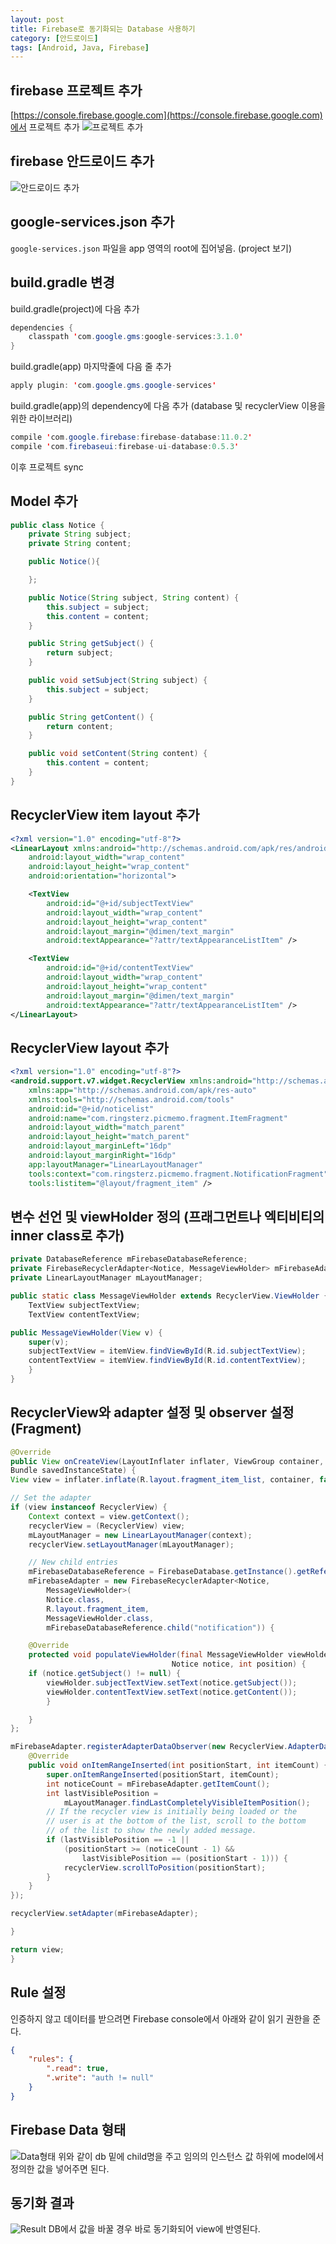 ```yaml
---
layout: post
title: Firebase로 동기화되는 Database 사용하기
category: [안드로이드]
tags: [Android, Java, Firebase]
---
```


## firebase 프로젝트 추가
[https://console.firebase.google.com](https://console.firebase.google.com)에서 프로젝트 추가
![프로젝트 추가](/post_assets/2017-07-23/add_done.png)

## firebase 안드로이드 추가
![안드로이드 추가](/post_assets/2017-07-23/firebase_add.png)

## google-services.json 추가
`google-services.json` 파일을 app 영역의 root에 집어넣음. (project 보기)

## build.gradle 변경

build.gradle(project)에 다음 추가
``` java
dependencies {
    classpath 'com.google.gms:google-services:3.1.0'
}
```

build.gradle(app) 마지막줄에 다음 줄 추가
``` java
apply plugin: 'com.google.gms.google-services'
```

build.gradle(app)의 dependency에 다음 추가 (database 및 recyclerView 이용을 위한 라이브러리)
``` java
compile 'com.google.firebase:firebase-database:11.0.2'
compile 'com.firebaseui:firebase-ui-database:0.5.3'
```

이후 프로젝트 sync

## Model 추가
``` java
public class Notice {
    private String subject;
    private String content;

    public Notice(){

    };

    public Notice(String subject, String content) {
        this.subject = subject;
        this.content = content;
    }

    public String getSubject() {
        return subject;
    }

    public void setSubject(String subject) {
        this.subject = subject;
    }

    public String getContent() {
        return content;
    }

    public void setContent(String content) {
        this.content = content;
    }
}
```

## RecyclerView item layout 추가
``` xml
<?xml version="1.0" encoding="utf-8"?>
<LinearLayout xmlns:android="http://schemas.android.com/apk/res/android"
    android:layout_width="wrap_content"
    android:layout_height="wrap_content"
    android:orientation="horizontal">

    <TextView
        android:id="@+id/subjectTextView"
        android:layout_width="wrap_content"
        android:layout_height="wrap_content"
        android:layout_margin="@dimen/text_margin"
        android:textAppearance="?attr/textAppearanceListItem" />

    <TextView
        android:id="@+id/contentTextView"
        android:layout_width="wrap_content"
        android:layout_height="wrap_content"
        android:layout_margin="@dimen/text_margin"
        android:textAppearance="?attr/textAppearanceListItem" />
</LinearLayout>

```

## RecyclerView layout 추가
``` xml
<?xml version="1.0" encoding="utf-8"?>
<android.support.v7.widget.RecyclerView xmlns:android="http://schemas.android.com/apk/res/android"
    xmlns:app="http://schemas.android.com/apk/res-auto"
    xmlns:tools="http://schemas.android.com/tools"
    android:id="@+id/noticelist"
    android:name="com.ringsterz.picmemo.fragment.ItemFragment"
    android:layout_width="match_parent"
    android:layout_height="match_parent"
    android:layout_marginLeft="16dp"
    android:layout_marginRight="16dp"
    app:layoutManager="LinearLayoutManager"
    tools:context="com.ringsterz.picmemo.fragment.NotificationFragment"
    tools:listitem="@layout/fragment_item" />
```

## 변수 선언 및 viewHolder 정의 (프래그먼트나 엑티비티의 inner class로 추가)
``` java
private DatabaseReference mFirebaseDatabaseReference;
private FirebaseRecyclerAdapter<Notice, MessageViewHolder> mFirebaseAdapter;
private LinearLayoutManager mLayoutManager;

public static class MessageViewHolder extends RecyclerView.ViewHolder {
    TextView subjectTextView;
    TextView contentTextView;

public MessageViewHolder(View v) {
    super(v);
    subjectTextView = itemView.findViewById(R.id.subjectTextView);
    contentTextView = itemView.findViewById(R.id.contentTextView);
    }
}

```

## RecyclerView와 adapter 설정 및 observer 설정 (Fragment)
``` java
@Override
public View onCreateView(LayoutInflater inflater, ViewGroup container,
Bundle savedInstanceState) {
View view = inflater.inflate(R.layout.fragment_item_list, container, false);

// Set the adapter
if (view instanceof RecyclerView) {
    Context context = view.getContext();
    recyclerView = (RecyclerView) view;
    mLayoutManager = new LinearLayoutManager(context);
    recyclerView.setLayoutManager(mLayoutManager);

    // New child entries
    mFirebaseDatabaseReference = FirebaseDatabase.getInstance().getReference();
    mFirebaseAdapter = new FirebaseRecyclerAdapter<Notice,
        MessageViewHolder>(
        Notice.class,
        R.layout.fragment_item,
        MessageViewHolder.class,
        mFirebaseDatabaseReference.child("notification")) {

    @Override
    protected void populateViewHolder(final MessageViewHolder viewHolder,
                                    Notice notice, int position) {
    if (notice.getSubject() != null) {
        viewHolder.subjectTextView.setText(notice.getSubject());
        viewHolder.contentTextView.setText(notice.getContent());
        }

    }
};

mFirebaseAdapter.registerAdapterDataObserver(new RecyclerView.AdapterDataObserver() {
    @Override
    public void onItemRangeInserted(int positionStart, int itemCount) {
        super.onItemRangeInserted(positionStart, itemCount);
        int noticeCount = mFirebaseAdapter.getItemCount();
        int lastVisiblePosition =
            mLayoutManager.findLastCompletelyVisibleItemPosition();
        // If the recycler view is initially being loaded or the
        // user is at the bottom of the list, scroll to the bottom
        // of the list to show the newly added message.
        if (lastVisiblePosition == -1 ||
            (positionStart >= (noticeCount - 1) &&
                lastVisiblePosition == (positionStart - 1))) {
            recyclerView.scrollToPosition(positionStart);
        }
    }   
});

recyclerView.setAdapter(mFirebaseAdapter);

}

return view;
}
```

## Rule 설정
인증하지 않고 데이터를 받으려면 Firebase console에서 아래와 같이 읽기 권한을 준다.
``` json
{
    "rules": {
        ".read": true,
        ".write": "auth != null"
    }
}
```

## Firebase Data 형태
![Data형태](/post_assets/2017-07-24/data.png)
위와 같이 db 밑에 child명을 주고 임의의 인스턴스 값 하위에 model에서 정의한 값을 넣어주면 된다.

## 동기화 결과
![Result](/post_assets/2017-07-24/result.png)
DB에서 값을 바꿀 경우 바로 동기화되어 view에 반영된다.







